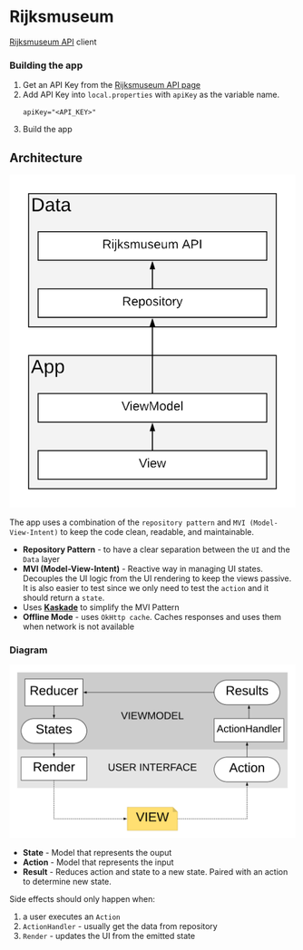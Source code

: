 # Rijksmuseum

[Rijksmuseum API](http://rijksmuseum.github.io/) client

### Building the app
1. Get an API Key from the [Rijksmuseum API page](https://www.rijksmuseum.nl/en/api)
2. Add API Key into `local.properties` with `apiKey` as the variable name.
    ```
    apiKey="<API_KEY>"
    ```
3. Build the app

## Architecture
![hld](art/hld.png)

The app uses a combination of the `repository pattern` and `MVI (Model-View-Intent)` to keep the code clean, readable, and maintainable.

* **Repository Pattern** - to have a clear separation between the `UI` and the `Data` layer
* **MVI (Model-View-Intent)** - Reactive way in managing UI states. Decouples the UI logic from the UI rendering to keep the views passive. It is also easier to test since we only need to test the `action` and it should return a `state`.
* Uses **[Kaskade](https://github.com/gumil/Kaskade)** to simplify the MVI Pattern
* **Offline Mode** -  uses `OkHttp cache`. Caches responses and uses them when network is not available

### Diagram
![mvi](art/mvi.png)

* **State** - Model that represents the ouput
* **Action** - Model that represents the input
* **Result** - Reduces action and state to a new state. Paired with an action to determine new state.

Side effects should only happen when:
 1. a user executes an `Action`
 2. `ActionHandler` - usually get the data from repository
 3. `Render` - updates the UI from the emitted state